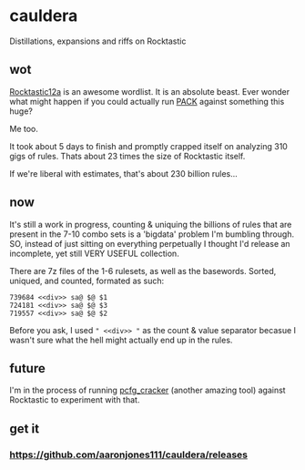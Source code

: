 # cauldera
Distillations, expansions and riffs on Rocktastic
## wot
[Rocktastic12a](https://labs.nettitude.com/tools/rocktastic/) is an awesome wordlist. It is an absolute beast. Ever wonder what might happen if you could actually run [PACK](https://github.com/iphelix/pack) against something this huge?

Me too.

It took about 5 days to finish and promptly crapped itself on analyzing 310 gigs of rules. Thats about 23 times the size of Rocktastic itself. 

If we're liberal with estimates, that's about 230 billion rules...

## now
It's still a work in progress, counting & uniquing the billions of rules that are present in the 7-10 combo sets is a 'bigdata' problem I'm bumbling through. SO, instead of just sitting on everything perpetually I thought I'd release an incomplete, yet still VERY USEFUL collection.

There are 7z files of the 1-6 rulesets, as well as the basewords. Sorted, uniqued, and counted, formated as such:
```
739684 <<div>> sa@ $@ $1
724181 <<div>> sa@ $@ $3
719557 <<div>> sa@ $@ $2
```
Before you ask, I used ```" <<div>> "``` as the count & value separator becasue I wasn't sure what the hell might actually end up in the rules.
 
## future
I'm in the process of running [pcfg_cracker](https://github.com/lakiw/pcfg_cracker) (another amazing tool) against Rocktastic to experiment with that. 


## get it
### https://github.com/aaronjones111/cauldera/releases
